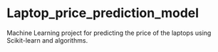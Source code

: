 # Laptop_price_prediction_model
Machine Learning project for predicting the price of the laptops using Scikit-learn and algorithms.
